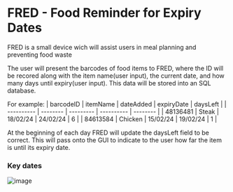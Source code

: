 # FRED - Food Reminder for Expiry Dates  
FRED is a small device wich will assist users in meal planning and preventing food waste 

The user will present the barcodes of food items to FRED, where the ID will be recored along with the item name(user input), the current date, and how many days until expiry(user input).
This data will be stored into an SQL database.

For example:
| barcodeID  | itemName | dateAdded | expiryDate | daysLeft |
| ---------- | -------- | --------- | ---------- | -------- |
|  48136481  |   Steak  |  18/02/24 |  24/02/24  |    6     |
|  84613584  |  Chicken |  15/02/24 |  19/02/24  |    1     |

At the beginning of each day FRED will update the daysLeft field to be correct. This will pass onto the GUI to indicate to the user how far the item is until its expiry date.


### Key dates
![image](https://github.com/BluDolphin/The-Inator/assets/115663810/7841a238-6689-4285-ab5f-e7535e55c450)
